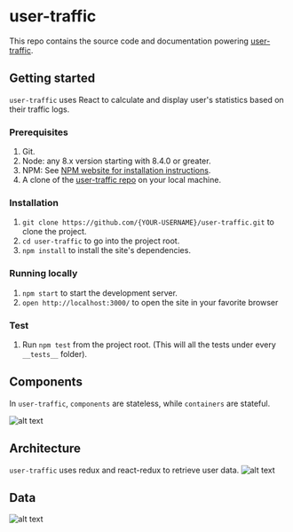 # user-traffic

This repo contains the source code and documentation powering [user-traffic](http://tune.elderf.com).

## Getting started

`user-traffic` uses React to calculate and display user's statistics based on their traffic logs.

### Prerequisites

1. Git.
1. Node: any 8.x version starting with 8.4.0 or greater.
1. NPM: See [NPM website for installation instructions](https://www.npmjs.com/).
1. A clone of the [user-traffic repo](https://github.com/elderferreiras/user-traffic) on your local machine.

### Installation

1. `git clone https://github.com/{YOUR-USERNAME}/user-traffic.git` to clone the project.
1. `cd user-traffic` to go into the project root.
1. `npm install` to install the site's dependencies.

### Running locally

1. `npm start` to start the development server.
1. `open http://localhost:3000/` to open the site in your favorite browser

### Test 

1. Run `npm test` from the project root. (This will all the tests under every `__tests__` folder).


## Components

In `user-traffic`, `components` are stateless, while `containers` are stateful.

![alt text](https://elder-patten-ferreira-resume.s3-us-west-2.amazonaws.com/assets/images/experience/projects/user-traffic/user-traffic-components.png)

## Architecture

`user-traffic` uses redux and react-redux to retrieve user data.
![alt text](https://elder-patten-ferreira-resume.s3-us-west-2.amazonaws.com/assets/images/experience/projects/user-traffic/architecture.png)

## Data

![alt text](https://elder-patten-ferreira-resume.s3-us-west-2.amazonaws.com/assets/images/experience/projects/user-traffic/class-diagram.png)
